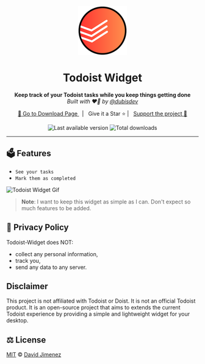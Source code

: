 <p align="center">
  <a href="https://github.com/dubisdev/todoist-widget">
    <img alt="Todoist Widget Icon icon" src="./src-tauri/icons/128x128.png"/>
  </a>
</p>

<h1 align="center">Todoist Widget</h1>

<p align="center">
  <strong>Keep track of your Todoist tasks while you keep things getting done</strong>
  <br/>
  <i>Built with ❤️‍🔥 by <a href="https://github.com/dubisdev">@dubisdev</a></i>
</p>

<p align="center">
  <a href="https://github.com/dubisdev/todoist-widget/releases/latest">
    🔗 Go to Download Page
  </a>
    &nbsp; | &nbsp; Give it a Star ⭐ | &nbsp;
    <a href="https://www.buymeacoffee.com/dubisdev">Support the project 🤝</a>
</p>

<p align="center">
  <img
      src="https://img.shields.io/github/package-json/v/dubisdev/todoist-widget?label=Version&style=flat-square"
      alt="Last available version" />
  <img
      src="https://img.shields.io/github/downloads/dubisdev/todoist-widget/total.svg?style=flat-square&color=blue&label=Downloads"
      alt="Total downloads" />
</p>

<hr />

## 🗳️ Features

- `See your tasks`
- `Mark them as completed`

![Todoist Widget Gif](./assets/todoist-widget.gif)

> **Note**: I want to keep this widget as simple as I can. Don't expect so much features to be added.

## 🔐 Privacy Policy

Todoist-Widget does NOT:

- collect any personal information,
- track you,
- send any data to any server.

## Disclaimer

This project is not affiliated with Todoist or Doist. It is not an official Todoist product. It is an open-source project that aims to extends the current Todoist experience by providing a simple and lightweight widget for your desktop.

## ⚖️ License

[MIT](./LICENSE.md) © [David Jimenez](https://dubis.dev)
